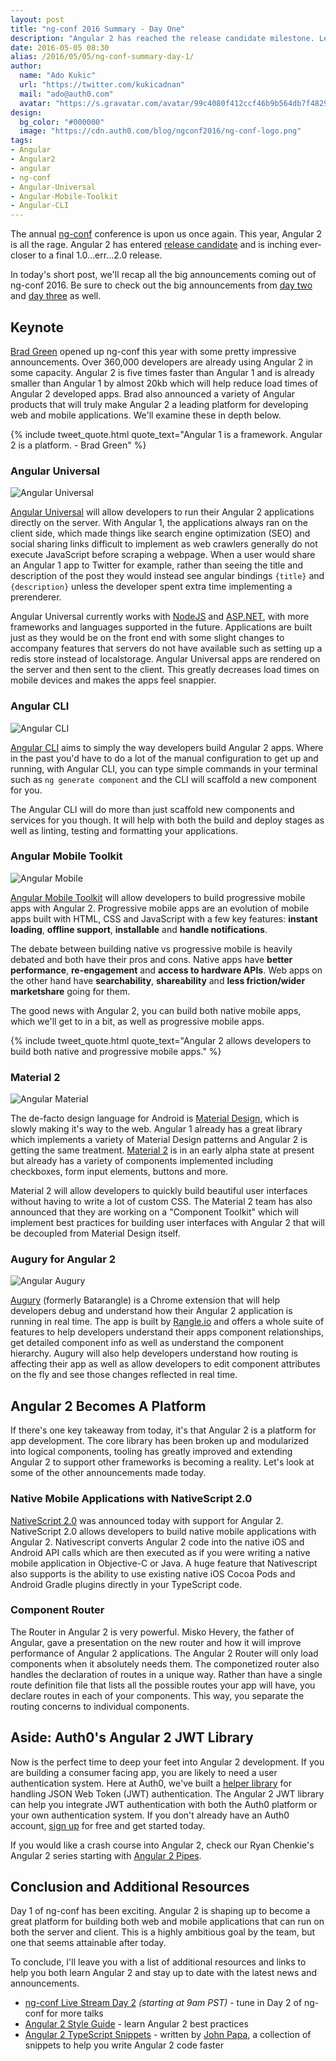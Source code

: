 ```yaml
---
layout: post
title: "ng-conf 2016 Summary - Day One"
description: "Angular 2 has reached the release candidate milestone. Learn more and get caught up on all the news coming out of ng-conf 2016."
date: 2016-05-05 08:30
alias: /2016/05/05/ng-conf-summary-day-1/
author: 
  name: "Ado Kukic"
  url: "https://twitter.com/kukicadnan"
  mail: "ado@auth0.com"
  avatar: "https://s.gravatar.com/avatar/99c4080f412ccf46b9b564db7f482907?s=200"
design: 
  bg_color: "#000000"
  image: "https://cdn.auth0.com/blog/ngconf2016/ng-conf-logo.png"
tags: 
- Angular
- Angular2
- angular
- ng-conf
- Angular-Universal
- Angular-Mobile-Toolkit
- Angular-CLI
---
```


The annual [ng-conf](https://www.ng-conf.org/) conference is upon us once again. This year, Angular 2 is all the rage. Angular 2 has entered [release candidate](https://github.com/angular/angular/blob/master/CHANGELOG.md#200-rc0-2016-05-02) and is inching ever-closer to a final 1.0...err...2.0 release.

In today's short post, we'll recap all the big announcements coming out of ng-conf 2016. Be sure to check out the big announcements from [day two](https://auth0.com/blog/2016/05/06/ng-conf-summary-day-2/) and [day three](https://auth0.com/blog/2016/05/07/ng-conf-summary-day-3/) as well.

## Keynote

[Brad Green](https://twitter.com/bradlygreen) opened up ng-conf this year with some pretty impressive announcements. Over 360,000 developers are already using Angular 2 in some capacity. Angular 2 is five times faster than Angular 1 and is already smaller than Angular 1 by almost 20kb which will help reduce load times of Angular 2 developed apps. Brad also announced a variety of Angular products that will truly make Angular 2 a leading platform for developing web and mobile applications. We'll examine these in depth below.

{% include tweet_quote.html quote_text="Angular 1 is a framework. Angular 2 is a platform. - Brad Green" %}

### Angular Universal

![Angular Universal](https://cdn.auth0.com/blog/ngconf2016/universal.png)

[Angular Universal](https://universal.angular.io) will allow developers to run their Angular 2 applications directly on the server. With Angular 1, the applications always ran on the client side, which made things like search engine optimization (SEO) and social sharing links difficult to implement as web crawlers generally do not execute JavaScript before scraping a webpage. When a user would share an Angular 1 app to Twitter for example, rather than seeing the title and description of the post they would instead see angular bindings `{title}` and `{description}` unless the developer spent extra time implementing a prerenderer.

Angular Universal currently works with [NodeJS](https://nodejs.org/en/) and [ASP.NET](http://www.asp.net/), with more frameworks and languages supported in the future. Applications are built just as they would be on the front end with some slight changes to accompany features that servers do not have available such as setting up a redis store instead of localstorage. Angular Universal apps are rendered on the server and then sent to the client. This greatly decreases load times on mobile devices and makes the apps feel snappier.

### Angular CLI

![Angular CLI](https://cdn.auth0.com/blog/ngconf2016/cli.png)

[Angular CLI](https://cli.angular.io) aims to simply the way developers build Angular 2 apps. Where in the past you'd have to do a lot of the manual configuration to get up and running, with Angular CLI, you can type simple commands in your terminal such as `ng generate component` and the CLI will scaffold a new component for you.

The Angular CLI will do more than just scaffold new components and services for you though. It will help with both the build and deploy stages as well as linting, testing and formatting your applications.

### Angular Mobile Toolkit

![Angular Mobile](https://cdn.auth0.com/blog/ngconf2016/mobile.png)

[Angular Mobile Toolkit](https://mobile.angular.io) will allow developers to build progressive mobile apps with Angular 2. Progressive mobile apps are an evolution of mobile apps built with HTML, CSS and JavaScript with a few key features: **instant loading**, **offline support**, **installable** and **handle notifications**.
 
 The debate between building native vs progressive mobile is heavily debated and both have their pros and cons. Native apps have **better performance**, **re-engagement** and **access to hardware APIs**. Web apps on the other hand have **searchability**, **shareability** and **less friction/wider marketshare** going for them.
 
 The good news with Angular 2, you can build both native mobile apps, which we'll get to in a bit, as well as progressive mobile apps.
 
 {% include tweet_quote.html quote_text="Angular 2 allows developers to build both native and progressive mobile apps." %}
 
### Material 2

![Angular Material](https://cdn.auth0.com/blog/ngconf2016/material.png)
 
The de-facto design language for Android is [Material Design](https://www.google.com/design/spec/material-design/introduction.html), which is slowly making it's way to the web. Angular 1 already has a great library which implements a variety of Material Design patterns and Angular 2 is getting the same treatment. [Material 2](https://material.angular.io/) is in an early alpha state at present but already has a variety of components implemented including checkboxes, form input elements, buttons and more.
 
Material 2 will allow developers to quickly build beautiful user interfaces without having to write a lot of custom CSS. The Material 2 team has also announced that they are working on a "Component Toolkit" which will implement best practices for building user interfaces with Angular 2 that will be decoupled from Material Design itself.
 
### Augury for Angular 2

![Angular Augury](https://cdn.auth0.com/blog/ngconf2016/augury.png)
 
 [Augury](https://augury.angular.io/) (formerly Batarangle) is a Chrome extension that will help developers debug and understand how their Angular 2 application is running in real time. The app is built by [Rangle.io](http://rangle.io/) and offers a whole suite of features to help developers understand their apps component relationships, get detailed component info as well as understand the component hierarchy. Augury will also help developers understand how routing is affecting their app as well as allow developers to edit component attributes on the fly and see those changes reflected in real time.
 
## Angular 2 Becomes A Platform
 
 If there's one key takeaway from today, it's that Angular 2 is a platform for app development. The core library has been broken up and modularized into logical components, tooling has greatly improved and extending Angular 2 to support other frameworks is becoming a reality. Let's look at some of the other announcements made today.
 
### Native Mobile Applications with NativeScript 2.0
 
 [NativeScript 2.0](https://www.nativescript.org/) was announced today with support for Angular 2. NativeScript 2.0 allows developers to build native mobile applications with Angular 2. Nativescript converts Angular 2 code into the native iOS and Android API calls which are then executed as if you were writing a native mobile application in Objective-C or Java. A huge feature that Nativescript also supports is the ability to use existing native iOS Cocoa Pods and Android Gradle plugins directly in your TypeScript code.
 
### Component Router
 
 The Router in Angular 2 is very powerful. Misko Hevery, the father of Angular, gave a presentation on the new router and how it will improve performance of Angular 2 applications. The Angular 2 Router will only load components when it absolutely needs them. The componetized router also handles the declaration of routes in a unique way. Rather than have a single route definition file that lists all the possible routes your app will have, you declare routes in each of your components. This way, you separate the routing concerns to individual components.
 
## Aside: Auth0's Angular 2 JWT Library
 
 Now is the perfect time to deep your feet into Angular 2 development. If you are building a consumer facing app, you are likely to need a user authentication system. Here at Auth0, we've built a [helper library](https://github.com/auth0/angular2-jwt) for handling JSON Web Token (JWT) authentication. The Angular 2 JWT library can help you integrate JWT authentication with both the Auth0 platform or your own authentication system. If you don't already have an Auth0 account, [sign up](https://auth0.com/signup) for free and get started today.
 
 If you would like a crash course into Angular 2, check our Ryan Chenkie's Angular 2 series starting with [Angular 2 Pipes](https://auth0.com/blog/2015/09/03/angular2-series-working-with-pipes/).
 
## Conclusion and Additional Resources
 
 Day 1 of ng-conf has been exciting. Angular 2 is shaping up to become a great platform for building both web and mobile applications that can run on both the server and client. This is a highly ambitious goal by the team, but one that seems attainable after today.
 
 To conclude, I'll leave you with a list of additional resources and links to help you both learn Angular 2 and stay up to date with the latest news and announcements.
 
 * [ng-conf Live Stream Day 2](https://www.ng-conf.org/#/) *(starting at 9am PST)* - tune in Day 2 of ng-conf for more talks
 * [Angular 2 Style Guide](https://angular.io/styleguide) - learn Angular 2 best practices
 * [Angular 2 TypeScript Snippets](https://marketplace.visualstudio.com/items?itemName=johnpapa.Angular2) - written by [John Papa](https://twitter.com/John_Papa), a collection of snippets to help you write Angular 2 code faster
 